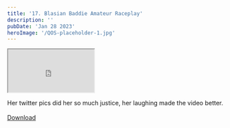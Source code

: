 ```yaml
---
title: '17. Blasian Baddie Amateur Raceplay'
description: ''
pubDate: 'Jan 28 2023'
heroImage: '/QOS-placeholder-1.jpg'
---
```

<iframe src="https://drive.google.com/file/d/1YcAuphQSFGJualN2OIhiUxk38ZR9q9HP/preview" width="200" height="100" allow="autoplay" allowfullscreen="allowfullscreen"></iframe>

Her twitter pics did her so much justice, her laughing made the video better.
<br>
<br>
<a class="read_more" href="https://drive.google.com/file/d/1YcAuphQSFGJualN2OIhiUxk38ZR9q9HP/view?usp=sharing">Download</a>